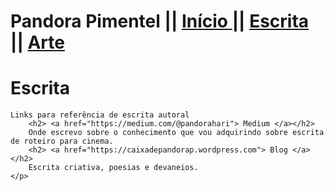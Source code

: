 <html>

<head>
  <p>
  <h1> Pandora Pimentel || <a href="https://pandoracosta.github.io/" class="active"> Início </a>||
  <a href="https://pandoracosta.github.io/escrita"> Escrita </a>||
  <a href="https://pandoracosta.github.io/arte"> Arte </a> </h1>
  </p>
</head>

<body>
	<h1> Escrita </h1>
  	<p> 
    
    Links para referência de escrita autoral
    	<h2> <a href="https://medium.com/@pandorahari"> Medium </a></h2>
        Onde escrevo sobre o conhecimento que vou adquirindo sobre escrita de roteiro para cinema.
        <h2> <a href="https://caixadepandorap.wordpress.com"> Blog </a></h2>
        Escrita criativa, poesias e devaneios.
    </p>
</body>
</html>
